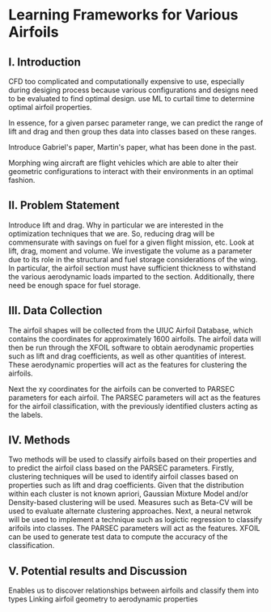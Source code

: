 # Learning Frameworks for Various Airfoils

## I. Introduction
CFD too complicated and computationally expensive to use, especially during desiging process because various configurations and designs need to be evaluated to find optimal design.
use ML to curtail time to determine optimal airfoil properties.

In essence, for a given parsec parameter range, we can predict the range of lift and drag and then group thes data into classes based on these ranges. 


Introduce Gabriel's paper, Martin's paper, what has been done in the past.

Morphing wing aircraft are flight vehicles which are able to alter their geometric configurations to interact with their environments in an optimal fashion.

## II. Problem Statement 
Introduce lift and drag. Why in particular we are interested in the optimization techniques that we are. So, reducing drag will be commensurate with savings on fuel for a given flight mission, etc. 
Look at lift, drag, moment and volume. We investigate the volume as a parameter due to its role in the structural and fuel storage considerations of the wing. In particular, the airfoil section must have sufficient thickness to withstand the various aerodynamic loads imparted to the section. Additionally, there need be enough space for fuel storage.


## III. Data Collection
The airfoil shapes will be collected from the UIUC Airfoil Database, which contains the coordinates for approximately 1600 airfoils. The airfoil data will then be run through the XFOIL software to obtain aerodynamic properties such as lift and drag coefficients, as well as other quantities of interest. These aerodynamic properties will act as the features for clustering the airfoils.

Next the xy coordinates for the airfoils can be converted to PARSEC parameters for each airfoil. The PARSEC parameters will act as the features for the airfoil classification, with the previously identified clusters acting as the labels. 

## IV. Methods
Two methods will be used to classify airfoils based on their properties and to predict the airfoil class based on the PARSEC parameters. Firstly, clustering techniques will be used to identify airfoil classes based on properties such as lift and drag coefficients. Given that the distribution within each cluster is not known apriori, Gaussian Mixture Model and/or Density-based clustering will be used. Measures such as Beta-CV will be used to evaluate alternate clustering approaches. Next, a neural netwrok will be used to implement a technique such as logictic regression to classify arifoils into classes. The PARSEC parameters will act as the features. XFOIL can be used to generate test data to compute the accuracy of the classification.

## V. Potential results and Discussion
Enables us to discover relationships between airfoils and classify them into types
Linking airfoil geometry to aerodynamic properties






